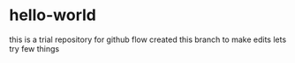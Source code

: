 # hello-world
this is a trial repository for github flow
created this branch to make edits
lets try few things
